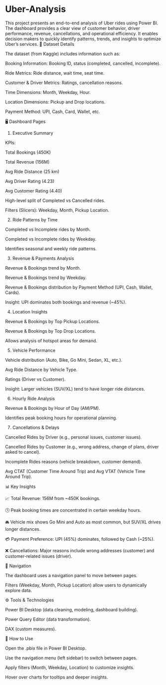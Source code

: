 # Uber-Analysis
This project presents an end-to-end analysis of Uber rides using Power BI. The dashboard provides a clear view of customer behavior, driver performance, revenue, cancellations, and operational efficiency. It enables decision makers to quickly identify patterns, trends, and insights to optimize Uber’s services.
📂 Dataset Details

The dataset (from Kaggle) includes information such as:

Booking Information: Booking ID, status (completed, cancelled, incomplete).

Ride Metrics: Ride distance, wait time, seat time.

Customer & Driver Metrics: Ratings, cancellation reasons.

Time Dimensions: Month, Weekday, Hour.

Location Dimensions: Pickup and Drop locations.

Payment Method: UPI, Cash, Card, Wallet, etc.

🖥️ Dashboard Pages

1. Executive Summary

KPIs:

Total Bookings (450K)

Total Revenue (156M)

Avg Ride Distance (25 km)

Avg Driver Rating (4.23)

Avg Customer Rating (4.40)

High-level split of Completed vs Cancelled rides.

Filters (Slicers): Weekday, Month, Pickup Location.

2. Ride Patterns by Time

Completed vs Incomplete rides by Month.

Completed vs Incomplete rides by Weekday.

Identifies seasonal and weekly ride patterns.

3. Revenue & Payments Analysis

Revenue & Bookings trend by Month.

Revenue & Bookings trend by Weekday.

Revenue & Bookings distribution by Payment Method (UPI, Cash, Wallet, Cards).

Insight: UPI dominates both bookings and revenue (~45%).

4. Location Insights

Revenue & Bookings by Top Pickup Locations.

Revenue & Bookings by Top Drop Locations.

Allows analysis of hotspot areas for demand.

5. Vehicle Performance

Vehicle distribution (Auto, Bike, Go Mini, Sedan, XL, etc.).

Avg Ride Distance by Vehicle Type.

Ratings (Driver vs Customer).

Insight: Larger vehicles (SUV/XL) tend to have longer ride distances.

6. Hourly Ride Analysis

Revenue & Bookings by Hour of Day (AM/PM).

Identifies peak booking hours for operational planning.

7. Cancellations & Delays

Cancelled Rides by Driver (e.g., personal issues, customer issues).

Cancelled Rides by Customer (e.g., wrong address, change of plans, driver asked to cancel).

Incomplete Rides reasons (vehicle breakdown, customer demand).

Avg CTAT (Customer Time Around Trip) and Avg VTAT (Vehicle Time Around Trip).

📊 Key Insights

📈 Total Revenue: 156M from ~450K bookings.

🕒 Peak booking times are concentrated in certain weekday hours.

🚘 Vehicle mix shows Go Mini and Auto as most common, but SUV/XL drives longer distances.

💳 Payment Preference: UPI (45%) dominates, followed by Cash (~25%).

❌ Cancellations: Major reasons include wrong addresses (customer) and customer-related issues (driver).

🧭 Navigation

The dashboard uses a navigation panel to move between pages.

Filters (Weekday, Month, Pickup Location) allow users to dynamically explore data.

⚙️ Tools & Technologies

Power BI Desktop (data cleaning, modeling, dashboard building).

Power Query Editor (data transformation).

DAX (custom measures).

🚀 How to Use

Open the .pbix file in Power BI Desktop.

Use the navigation menu (left sidebar) to switch between pages.

Apply filters (Month, Weekday, Location) to customize insights.

Hover over charts for tooltips and deeper insights.
